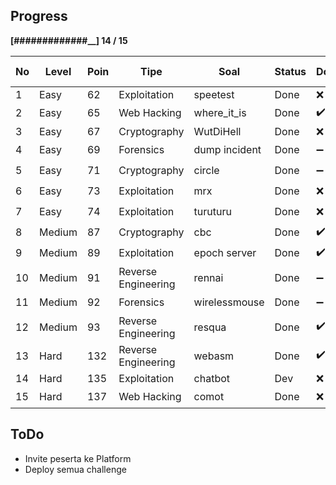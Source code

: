 Progress
--------
**[#############__] 14 / 15**


No | Level     | Poin  | Tipe                   | Soal          | Status | Dockerized | Deployed (PORT/SERVER)| Tested
---|-----------|-------|------------------------|---------------|--------|------------|-----------------------|-------
1  | Easy      | 62    |   Exploitation         | speetest      | Done   | ❌          | ❌ 40062/1             | ❌         
2  | Easy      | 65    |   Web Hacking          | where_it_is   | Done   | ✔️          | ❌ 40065/2             | ❌               
3  | Easy      | 67    |   Cryptography         | WutDiHell     | Done   | ❌          | ❌ 40067/1             | ❌             
4  | Easy      | 69    |   Forensics            | dump incident | Done   | ➖          | ✔️                     | ✔️               
5  | Easy      | 71    |   Cryptography         | circle        | Done   | ➖          | ✔️                     | ✔️             
6  | Easy      | 73    |   Exploitation         | mrx           | Done   | ❌          | ✔️ 40073/1             | ✔️             
7  | Easy      | 74    |   Exploitation         | turuturu      | Done   | ❌          | ✔️ 40074/1             | ✔️             
8  | Medium    | 87    |   Cryptography         | cbc           | Done   | ✔️          | ✔️ 40087/2             | ✔️             
9  | Medium    | 89    |   Exploitation         | epoch server  | Done   | ✔️          | ✔️ 40089/1             | ✔️               
10 | Medium    | 91    |   Reverse Engineering  | rennai        | Done   | ➖          | ✔️                     | ✔️         
11 | Medium    | 92    |   Forensics            | wirelessmouse | Done   | ➖          | ✔️                     | ✔️         
12 | Medium    | 93    |   Reverse Engineering  | resqua        | Done   | ✔️          | ✔️ 40093/1             | ✔️         
13 | Hard      | 132   |   Reverse Engineering  | webasm        | Done   | ✔️          | ✔️ 40132/1             | ✔️           
14 | Hard      | 135   |   Exploitation         | chatbot       | Dev    | ❌          | ❌ 40135/2             | ❌             
15 | Hard      | 137   |   Web Hacking          | comot         | Done   | ❌          | ✔️ 40137/2             | ✔️             

ToDo
--------
- Invite peserta ke  Platform
- Deploy semua challenge

